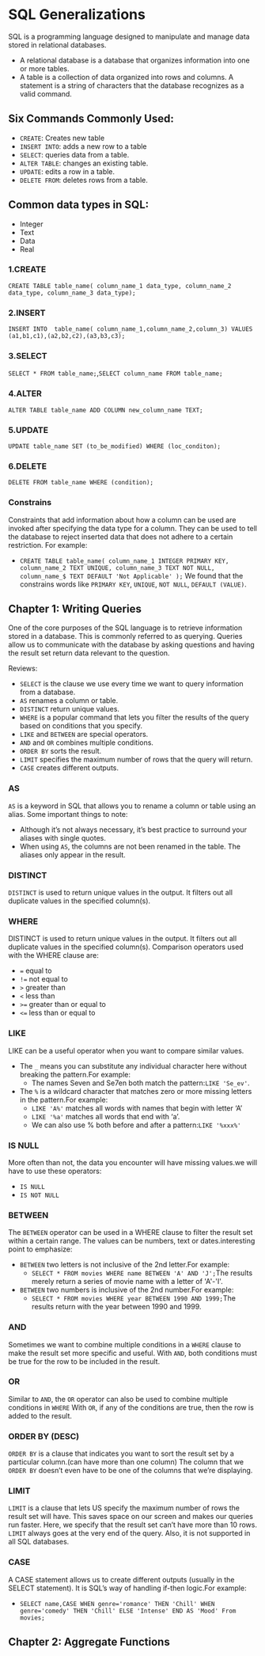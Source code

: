 # SQL Generalizations
SQL is a programming language designed to manipulate and manage data stored in relational databases.
- A relational database is a database that organizes information into one or more tables.
- A table is a collection of data organized into rows and columns.
A statement is a string of characters that the database recognizes as a valid command.
## Six Commands Commonly Used:
- `CREATE`: Creates new table
- `INSERT INTO`: adds a new row to a table
- `SELECT`: queries data from a table.
- `ALTER TABLE`: changes an existing table.
- `UPDATE`: edits a row in a table.
- `DELETE FROM`: deletes rows from a table.

## Common data types in SQL:
- Integer
- Text
- Data
- Real

### 1.CREATE
`CREATE TABLE table_name(
column_name_1 data_type,
column_name_2 data_type,
column_name_3 data_type);`

### 2.INSERT
`INSERT INTO  table_name(
column_name_1,column_name_2,column_3)
VALUES  (a1,b1,c1),(a2,b2,c2),(a3,b3,c3);`

### 3.SELECT
`SELECT * FROM table_name;`,`SELECT column_name FROM table_name;`

### 4.ALTER
`ALTER TABLE table_name ADD COLUMN new_column_name TEXT;`

### 5.UPDATE
`UPDATE table_name SET (to_be_modified) WHERE (loc_conditon);`

### 6.DELETE
`DELETE FROM table_name WHERE (condition);`

### Constrains
Constraints that add information about how a column can be used are invoked after specifying the data type for a column. 
They can be used to tell the database to reject inserted data that does not adhere to a certain restriction. For example:
- `CREATE TABLE table_name(
   column_name_1 INTEGER PRIMARY KEY, 
   column_name_2 TEXT UNIQUE,
   column_name_3 TEXT NOT NULL,
   column_name_$ TEXT DEFAULT 'Not Applicable'
);`
We found that the constrains words like `PRIMARY KEY`, `UNIQUE`, `NOT NULL`, `DEFAULT (VALUE)`.

## Chapter 1: Writing Queries
One of the core purposes of the SQL language is to retrieve information stored in a database. 
This is commonly referred to as querying. Queries allow us to communicate with the database by asking questions and having the result set return data relevant to the question.

Reviews:
- `SELECT` is the clause we use every time we want to query information from a database.
- `AS` renames a column or table.
- `DISTINCT` return unique values.
- `WHERE` is a popular command that lets you filter the results of the query based on conditions that you specify.
- `LIKE` and `BETWEEN` are special operators.
- `AND` and `OR` combines multiple conditions.
- `ORDER BY` sorts the result.
- `LIMIT` specifies the maximum number of rows that the query will return.
- `CASE` creates different outputs.
### AS
`AS` is a keyword in SQL that allows you to rename a column or table using an alias. Some important things to note:
- Although it’s not always necessary, it’s best practice to surround your aliases with single quotes.
- When using `AS`, the columns are not been renamed in the table. The aliases only appear in the result.

### DISTINCT
`DISTINCT` is used to return unique values in the output. It filters out all duplicate values in the specified column(s).

### WHERE
DISTINCT is used to return unique values in the output. It filters out all duplicate values in the specified column(s).
Comparison operators used with the WHERE clause are:
- `=` equal to
- `!=` not equal to
- `>` greater than
- `<` less than
- `>=` greater than or equal to
- `<=` less than or equal to
### LIKE
LIKE can be a useful operator when you want to compare similar values.
- The `_` means you can substitute any individual character here without breaking the pattern.For example: 
  - The names Seven and Se7en both match the pattern:`LIKE 'Se_ev'`.
- The `%` is a wildcard character that matches zero or more missing letters in the pattern.For example:
  - `LIKE 'A%'` matches all words with names that begin with letter ‘A’
  - `LIKE '%a'` matches all words that end with ‘a’.
  - We can also use % both before and after a pattern:`LIKE '%xxx%'`
  
### IS NULL
More often than not, the data you encounter will have missing values.we will have to use these operators:
- `IS NULL`
- `IS NOT NULL`

### BETWEEN
The `BETWEEN` operator can be used in a WHERE clause to filter the result set within a certain range. 
The values can be numbers, text or dates.interesting point to emphasize:
- `BETWEEN` two letters is not inclusive of the 2nd letter.For example:
  - `SELECT * FROM movies WHERE name BETWEEN 'A' AND 'J';`The results merely return a series of movie name with a letter of 'A'-'I'.
- `BETWEEN` two numbers is inclusive of the 2nd number.For example:
  - `SELECT * FROM movies WHERE year BETWEEN 1990 AND 1999;`The results return with the year between 1990 and 1999.
  
### AND
Sometimes we want to combine multiple conditions in a `WHERE` clause to make the result set more specific and useful.
With `AND`, both conditions must be true for the row to be included in the result.

### OR
Similar to `AND`, the `OR` operator can also be used to combine multiple conditions in `WHERE`
With `OR`, if any of the conditions are true, then the row is added to the result.

### ORDER BY (DESC)
`ORDER BY` is a clause that indicates you want to sort the result set by a particular column.(can have more than one column)
The column that we `ORDER BY` doesn’t even have to be one of the columns that we’re displaying.

### LIMIT
`LIMIT` is a clause that lets US specify the maximum number of rows the result set will have. 
This saves space on our screen and makes our queries run faster.
Here, we specify that the result set can’t have more than 10 rows.
`LIMIT` always goes at the very end of the query. Also, it is not supported in all SQL databases.

### CASE
A CASE statement allows us to create different outputs (usually in the SELECT statement). 
It is SQL’s way of handling if-then logic.For example:
- `SELECT name,CASE WHEN genre='romance' THEN 'Chill'
WHEN genre='comedy' THEN 'Chill'
ELSE 'Intense'
END AS 'Mood'
From movies;`

## Chapter 2: Aggregate Functions
